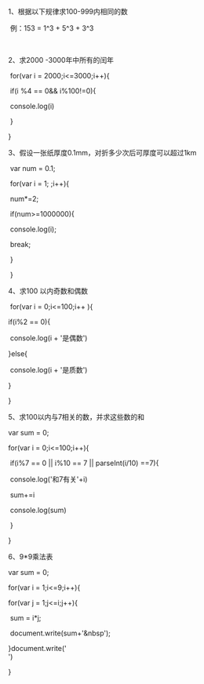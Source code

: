 1、根据以下规律求100-999内相同的数

​		例：153 = 1^3	+ 5^3 +	3^3

​			

2、求2000 -3000年中所有的闰年

​     for(var i = 2000;i<=3000;i++){

​    if(i %4 == 0&& i%100!=0){

​      console.log(i)

​    } 

  }

3、假设一张纸厚度0.1mm，对折多少次后可厚度可以超过1km

​	 var num = 0.1;

​    for(var i = 1; ;i++){

​      num*=2;

​      if(num>=1000000){

​        console.log(i);

​        break;

​      } 

​    }


4、求100 以内奇数和偶数

​			for(var i = 0;i<=100;i++ ){

   if(i%2 == 0){

​     console.log(i + '是偶数')

   }else{

​     console.log(i + '是质数')

   }



 }

5、求100以内与7相关的数，并求这些数的和

var sum = 0;

 for(var i = 0;i<=100;i++){

   

​    if(i%7 == 0 || i%10 == 7 || parseInt(i/10) ==7){ 

​      console.log('和7有关'+i)

​     sum+=i

​     console.log(sum)

​    }

 }

6、9*9乘法表

  var sum = 0;

  for(var i = 1;i<=9;i++){

  for(var j = 1;j<=i;j++){

​    sum = i*j;

​    document.write(sum+'&nbsp');

  }document.write('<br>')

 }



